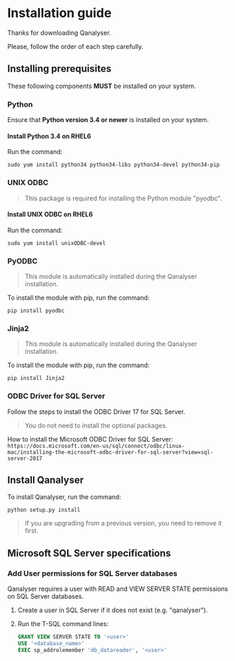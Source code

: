 # Installation guide

Thanks for downloading Qanalyser.

Please, follow the order of each step carefully.

## Installing prerequisites

These following components **MUST** be installed on your system.

### Python

Ensure that **Python version 3.4 or newer** is installed on your system.

#### Install Python 3.4 on RHEL6

Run the command:

    sudo yum install python34 python34-libs python34-devel python34-pip

### UNIX ODBC

> This package is required for installing the Python module "pyodbc".

#### Install UNIX ODBC on RHEL6

Run the command:

    sudo yum install unixODBC-devel

### PyODBC

> This module is automatically installed during the Qanalyser installation.

To install the module with pip,
run the command:

    pip install pyodbc

### Jinja2

> This module is automatically installed during the Qanalyser installation.

To install the module with pip,
run the command:

    pip install Jinja2

### ODBC Driver for SQL Server

Follow the steps to install the ODBC Driver 17 for SQL Server.

> You do not need to install the optional packages.

How to install the Microsoft ODBC Driver for SQL Server: `https://docs.microsoft.com/en-us/sql/connect/odbc/linux-mac/installing-the-microsoft-odbc-driver-for-sql-server?view=sql-server-2017`

## Install Qanalyser

To install Qanalyser,
run the command:

    python setup.py install

> If you are upgrading from a previous version, you need to remove it first.

## Microsoft SQL Server specifications

### Add User permissions for SQL Server databases

Qanalyser requires a user with READ and VIEW SERVER STATE permissions on SQL Server databases.

1. Create a user in SQL Server if it does not exist (e.g. "qanalyser").

2. Run the T-SQL command lines:

    ```sql
    GRANT VIEW SERVER STATE TO '<user>'
    USE '<database_name>'
    EXEC sp_addrolemember 'db_datareader', '<user>'
    ```

